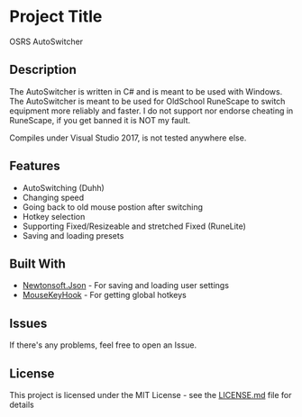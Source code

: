 # Project Title

OSRS AutoSwitcher

## Description

The AutoSwitcher is written in C# and is meant to be used with Windows. The AutoSwitcher is meant to be used for OldSchool RuneScape to switch equipment more reliably and faster. I do not support nor endorse cheating in RuneScape, if you get banned it is NOT my fault.

Compiles under Visual Studio 2017, is not tested anywhere else. 

## Features

* AutoSwitching (Duhh)
* Changing speed
* Going back to old mouse postion after switching
* Hotkey selection
* Supporting Fixed/Resizeable and stretched Fixed (RuneLite)
* Saving and loading presets

## Built With

* [Newtonsoft.Json](https://www.newtonsoft.com/json) - For saving and loading user settings
* [MouseKeyHook](https://www.nuget.org/packages/MouseKeyHook) - For getting global hotkeys

## Issues
If there's any problems, feel free to open an Issue.

## License

This project is licensed under the MIT License - see the [LICENSE.md](LICENSE.md) file for details
